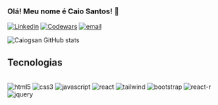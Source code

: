 ### Olá! Meu nome é Caio Santos! 👋

[![Linkedin](https://img.shields.io/badge/LinkedIn-0077B5?style=for-the-badge&logo=linkedin&logoColor=white)](https://www.linkedin.com/in/caio-santos1206/)
[![Codewars](https://img.shields.io/badge/Codewars-B1361E?style=for-the-badge&logo=Codewars&logoColor=white)](https://www.codewars.com/users/Caiogsan)
[![email](https://img.shields.io/badge/Gmail-D14836?style=for-the-badge&logo=gmail&logoColor=white)](mailto:caiogsan@hotmail.com)

![Caiogsan GitHub stats](https://github-readme-stats.vercel.app/api?username=Caiogsan&show_icons=true&theme=dracula)

## Tecnologias

<div style="display: inline-block"><br/>
  <img style="align: center" alt="html5" src="https://img.shields.io/badge/HTML5-E34F26?style=for-the-badge&logo=html5&logoColor=white">
  <img style="align: center" alt="css3" src="https://img.shields.io/badge/CSS3-1572B6?style=for-the-badge&logo=css3&logoColor=white">
  <img style="align: center" alt="javascript" src="https://img.shields.io/badge/JavaScript-F7DF1E?style=for-the-badge&logo=javascript&logoColor=black">
  <img style="align: center" alt="react" src="https://img.shields.io/badge/React-20232A?style=for-the-badge&logo=react&logoColor=61DAFB">
  <img style="align: center" alt="tailwind" src="https://img.shields.io/badge/Tailwind_CSS-38B2AC?style=for-the-badge&logo=tailwind-css&logoColor=white">
  <img style="align: center" alt="bootstrap" src="https://img.shields.io/badge/Bootstrap-563D7C?style=for-the-badge&logo=bootstrap&logoColor=white">
  <img style="align: center" alt="react-r" src="https://img.shields.io/badge/React_Router-CA4245?style=for-the-badge&logo=react-router&logoColor=white">
  <img style="align: center" alt="jquery" src="https://img.shields.io/badge/jQuery-0769AD?style=for-the-badge&logo=jquery&logoColor=white">
</div>
